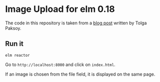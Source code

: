 # Image Upload for elm 0.18

The code in this repository is taken from a [blog post](https://www.paramander.com/blog/using-ports-to-deal-with-files-in-elm-0-17) written by Tolga Paksoy.

## Run it

    elm reactor
    
Go to `http://localhost:8000` and click on `index.html`.

If an image is chosen from the file field, it is displayed on the same page.
